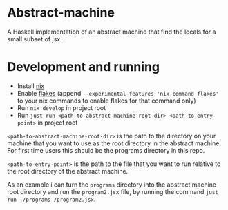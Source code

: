 # Abstract-machine
A Haskell implementation of an abstract machine that find the locals for a small subset of jsx.

# Development and running
- Install [nix](https://nixos.org/download.html)
- Enable [flakes](https://nixos.wiki/wiki/Flakes#Enable_flakes) (append `--experimental-features 'nix-command flakes'` to your nix commands to enable flakes for that command only)
- Run `nix develop` in project root
- Run `just run <path-to-abstract-machine-root-dir> <path-to-entry-point>` in project root

`<path-to-abstract-machine-root-dir>` is the path to the directory on your machine that you want to use as the root directory in the abstract machine. For first time users this should be the programs directory in this repo.

`<path-to-entry-point>` is the path to the file that you want to run relative to the root directory of the abstract machine.

As an example i can turn the `programs` directory into the abstract machine root directory and run the `program2.jsx` file, by running the command `just run ./programs /program2.jsx`.
